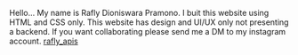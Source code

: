Hello...
My name is Rafly Dioniswara Pramono. I buit this website using HTML and CSS only. This website has design and UI/UX only not presenting a backend. If you want collaborating please send me a DM to my instagram account. <a href="https://www.instagram.com/rafly_apis/" target="_blank" rel="noreferrer">rafly_apis</a>
